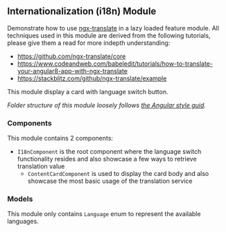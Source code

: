 ## Internationalization (i18n) Module

Demonstrate how to use [ngx-translate](https://github.com/ngx-translate/core) in a lazy loaded feature module. All techniques used in this module are derived from the following tutorials, please give them a read for more indepth understanding:

- https://github.com/ngx-translate/core
- https://www.codeandweb.com/babeledit/tutorials/how-to-translate-your-angular8-app-with-ngx-translate
- https://stackblitz.com/github/ngx-translate/example

This module display a card with language switch button.

_Folder structure of this module loosely follows [the Angular style guid](https://angular.io/guide/styleguide)._

### Components

This module contains 2 components:

- `I18nComponent` is the root component where the language switch functionality resides and also showcase a few ways to retrieve translation value
  - `ContentCardComponent` is used to display the card body and also showcase the most basic usage of the translation service

### Models

This module only contains `Language` enum to represent the available languages.
